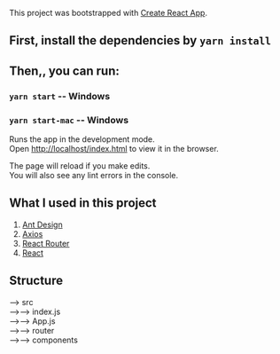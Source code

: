 This project was bootstrapped with [Create React App](https://github.com/facebook/create-react-app).

## First, install the dependencies by `yarn install`

## Then,, you can run:

### `yarn start` -- Windows
### `yarn start-mac` -- Windows


Runs the app in the development mode.<br>
Open [http://localhost/index.html](http://localhost/index.html) to view it in the browser.

The page will reload if you make edits.<br>
You will also see any lint errors in the console.


## What I used in this project

1. [Ant Design](https://ant.design/)
2. [Axios](https://github.com/axios/axios)
3. [React Router](https://reacttraining.com/react-router)
4. [React](https://reactjs.org/)

## Structure
--> src    
-->--> index.js    
-->--> App.js     
-->--> router    
-->--> components    

